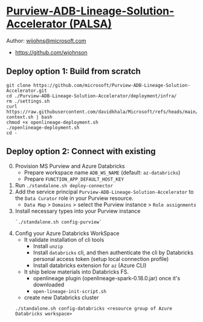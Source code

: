 # [Purview-ADB-Lineage-Solution-Accelerator (PALSA)](https://github.com/microsoft/Purview-ADB-Lineage-Solution-Accelerator)

Author: wijohns@microsoft.com
- https://github.com/wjohnson

## Deploy option 1: Build from scratch
```
git clone https://github.com/microsoft/Purview-ADB-Lineage-Solution-Accelerator.git
cd ./Purview-ADB-Lineage-Solution-Accelerator/deployment/infra/
rm ./settings.sh
curl https://raw.githubusercontent.com/davidkhala/Microsoft/refs/heads/main/purview/lineage/palsa/demo-context.sh | bash
chmod +x openlineage-deployment.sh
./openlineage-deployment.sh
cd -
```

## Deploy option 2: Connect with existing
0. Provision MS Purview and Azure Databricks
    - Prepare workspace name `ADB_WS_NAME` (default: `az-databricks`)
    - Prepare `FUNCTION_APP_DEFAULT_HOST_KEY`
1. Run `./standalone.sh deploy-connector`
2. Add the service principal `Purview-ADB-Lineage-Solution-Accelerator` to the `Data Curator` role in your Purview resource.
    - `Data Map` > `Domains` > select the Purview instance > `Role assignments`
3. Install necessary types into your Purview instance 
    ```
    `./standalone.sh config-purview`
    ```
4. Config your Azure Databricks WorkSpace
    - It validate installation of cli tools
        - Install `unzip`
        - Install `databricks` cli, and then authenticate the cli by Databricks personal access token (setup local connection profile)
        - Install databricks extension for `az` (Azure CLI)
    - It ship below materials into Databricks FS.
        - openlineage plugin (openlineage-spark-0.18.0.jar) once it's downloaded
        - `open-lineage-init-script.sh`
    - create new Databricks cluster        
    ```
    ./standalone.sh config-databricks <resource group of Azure Databricks workspace>
    ```

